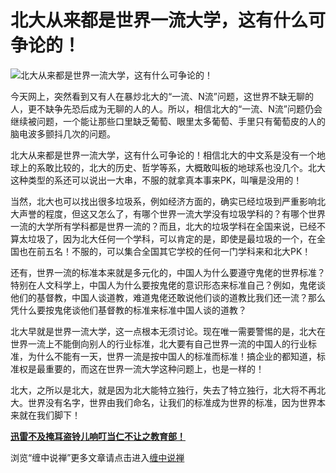 北大从来都是世界一流大学，这有什么可争论的！
====





![北大从来都是世界一流大学，这有什么可争论的！](http://simg.sinajs.cn/blog7style/images/common/sg_trans.gif)





今天网上，突然看到又有人在暴炒北大的“一流、N流”问题，这世界不缺无聊的人，更不缺争先恐后成为无聊的人的人。所以，相信北大的“一流、N流”问题仍会继续被问题，一个能让那些口里缺乏葡萄、眼里太多葡萄、手里只有葡萄皮的人的脑电波多颤抖几次的问题。

北大从来都是世界一流大学，这有什么可争论的！相信北大的中文系是没有一个地球上的系敢比较的，北大的历史、哲学等系，大概敢叫板的地球系也没几个。北大这种类型的系还可以说出一大串，不服的就拿真本事来PK，叫嚷是没用的！

当然，北大也可以找出很多垃圾系，例如经济方面的，确实已经垃圾到严重影响北大声誉的程度，但这又怎么了，有哪个世界一流大学没有垃圾学科的？有哪个世界一流的大学所有学科都是世界一流的？而且，北大的垃圾学科在全国来说，已经不算太垃圾了，因为北大任何一个学科，可以肯定的是，即使是最垃圾的一个，在全国也在前五名！不服的，可以集合全国其它学校的任何一门学科来和北大PK！

还有，世界一流的标准本来就是多元化的，中国人为什么要遵守鬼佬的世界标准？特别在人文科学上，中国人为什么要按鬼佬的意识形态来标准自己？例如，鬼佬谈他们的基督教，中国人谈道教，难道鬼佬还敢说他们谈的道教比我们还一流？那么凭什么要按鬼佬谈他们基督教的标准来标准中国人谈的道教？

北大早就是世界一流大学，这一点根本无须讨论。现在唯一需要警惕的是，北大在世界一流上不能倒向别人的行业标准，北大要有自己世界一流的中国人的行业标准，为什么不能有一天，世界一流是按中国人的标准而标准！搞企业的都知道，标准权是最重要的，而这在世界一流大学这种问题上，也是一样的！

北大，之所以是北大，就是因为北大能特立独行，失去了特立独行，北大将不再北大。世界没有名字，世界由我们命名，让我们的标准成为世界的标准，因为世界本来就在我们脚下！

[**迅雷不及掩耳盗铃儿响叮当仁不让之教育部！**](http://blog.sina.com.cn/u/486e105c010005qg)

浏览“缠中说禅”更多文章请点击进入[缠中说禅](http://blog.sina.com.cn/m/chzhshch)
